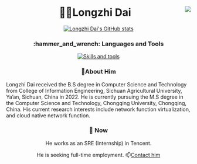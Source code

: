 <h1 align="center">👨‍🎓Longzhi Dai<img align="right" src="https://visitor-badge.laobi.icu/badge?page_id=baozidai.visitor-badge&left_color=royalblue&right_color=black"  /></h1>
<div align="center">
  
[![Longzhi Dai's GitHub stats](https://github-readme-stats.vercel.app/api?username=baozidai&count_private=true&show_icons=true&hide_border=true&title_color=fff&text_color=fff&bg_color=22272E&hide_title=false&show=reviews,discussions_started,discussions_answered,prs_merged,prs_merged_percentage)](https://github.com/anuraghazra/github-readme-stats)
</div>
<h3 align="center">:hammer_and_wrench: Languages and Tools</h3>

<p align="center">
  <a href="https://skillicons.dev">
    <img src="https://skillicons.dev/icons?i=jenkins,docker,git,github,linux,py,pycharm,bash,latex,postman&theme=dark" alt="Skills and tools"/>
  </a>
</p>

<h3 align="center">👦About Him</h3>
<p>
  Longzhi Dai received the B.S degree in Computer Science and Technology from College of Information Engineering, Sichuan Agricultural University, Ya’an, Sichuan, China in 2022. He is currently pursuing the M.S degree in the Computer Science and Technology, Chongqing University, Chongqing, China. His current research interests include network function virtualization, and  cloud native network function.
</p>
<h3 align="center">🔭 Now</h3>
<div align="center">
  <p>
    He works as an SRE (Internship) in Tencent.
  </p>
  <p>
    He is seeking full-time employment. 📫<a href="mailto:dailongzhi@foxmail.com">Contact him</a>
  </p></div>
